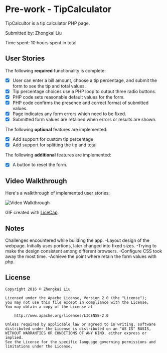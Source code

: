 # Pre-work - TipCalculator

TipCalcultor is a tip calculator PHP page.

Submitted by: Zhongkai Liu

Time spent: 10 hours spent in total

## User Stories

The following **required** functionality is complete:
* [x] User can enter a bill amount, choose a tip percentage, and submit the form to see the tip and total values.
* [x] Tip percentage choices use a PHP loop to output three radio buttons.
* [x] PHP code sets reasonable default values for the form.
* [x] PHP code confirms the presence and correct format of submitted values.
* [x] Page indicates any form errors which need to be fixed.
* [x] Submitted form values are retained when errors or results are shown.

The following **optional** features are implemented:
* [x] Add support for custom tip percentage
* [x] Add support for splitting the tip and total

The following **additional** features are implemented:

* [x] A button to reset the form.

## Video Walkthrough

Here's a walkthrough of implemented user stories:

<img src='http://i.imgur.com/392Vbgi.gif' title='Video Walkthrough' width='' alt='Video Walkthrough' />

GIF created with [LiceCap](http://www.cockos.com/licecap/).

## Notes

Challenges encountered while building the app.
-Layout design of the webpage. Initially uses portions, later changed into fixed sizes.
-Trying to make the design consistent among different browsers.
-Configure CSS took away the most time.
-Achieve the point where retain the form values with php.

## License

    Copyright 2016 © Zhongkai Liu

    Licensed under the Apache License, Version 2.0 (the "License");
    you may not use this file except in compliance with the License.
    You may obtain a copy of the License at

        http://www.apache.org/licenses/LICENSE-2.0

    Unless required by applicable law or agreed to in writing, software
    distributed under the License is distributed on an "AS IS" BASIS,
    WITHOUT WARRANTIES OR CONDITIONS OF ANY KIND, either express or implied.
    See the License for the specific language governing permissions and
    limitations under the License.
